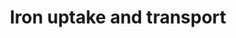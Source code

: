 ---
annotations:
- type: Pathway Ontology
  value: iron transport pathway
authors:
- ReactomeTeam
- Anwesha
- Mkutmon
- Egonw
description: The transport of iron between cells is mediated by transferrin. However,
  iron can also enter and leave cells not only by itself, but also in the form of
  heme and siderophores. When entering the cell via the main path (by transferrin
  endocytosis), its goal is not the (still elusive) chelated iron pool in the cytosol
  nor the lysosomes but the mitochondria, where heme is synthesized and iron-sulfur
  clusters are assembled (Kurz et al,2008, Hower et al 2009, Richardson et al 2010).  View
  original pathway at [http://www.reactome.org/PathwayBrowser/#DIAGRAM=917937 Reactome].
last-edited: 2021-01-25
organisms:
- Homo sapiens
redirect_from:
- /index.php/Pathway:WP2670
- /instance/WP2670
schema-jsonld:
- '@context': https://schema.org/
  '@id': https://wikipathways.github.io/pathways/WP2670.html
  '@type': Dataset
  creator:
    '@type': Organization
    name: WikiPathways
  description: The transport of iron between cells is mediated by transferrin. However,
    iron can also enter and leave cells not only by itself, but also in the form of
    heme and siderophores. When entering the cell via the main path (by transferrin
    endocytosis), its goal is not the (still elusive) chelated iron pool in the cytosol
    nor the lysosomes but the mitochondria, where heme is synthesized and iron-sulfur
    clusters are assembled (Kurz et al,2008, Hower et al 2009, Richardson et al 2010).  View
    original pathway at [http://www.reactome.org/PathwayBrowser/#DIAGRAM=917937 Reactome].
  keywords:
  - 'Fe3+ '
  - 'ATP6V0C '
  - 'UBC(457-532) '
  - 'TCIRG1 '
  - HMOX1 dimer, HMOX2
  - 'apoTF '
  - Fe3+
  - ADP
  - 'UBC(1-76) '
  - 'UBC(609-684) '
  - TFRC dimer
  - 'UBA52(1-76) '
  - 'ATP6V0E1 '
  - ATP6AP1
  - SKP1:CUL1:FBXL5
  - SLC22A17
  - 'UBC(77-152) '
  - FBXL5
  - CUL1
  - 'ATP6V1A '
  - 'ATP6V0D1 '
  - 'UBC(229-304) '
  - ACO1, IREB2:TFRC,
  - V-ATPase
  - MCOLN1
  - 'CAND1 '
  - 'CUL1 '
  - LCN2:2,5DHBA:Fe3+
  - 'HC-ABCG2 '
  - 'STEAP3 '
  - Fe2+
  - 'HFE '
  - 'ATP6V0A1 '
  - The functional molecule forms a roughly spherical shell with a diameter of 12
    nm and contains a central cavity into which the insoluble mineral iron core is
    deposited. Iron metabolism provides a useful example of gene expression translational
    control. Increased iron levels stimulate the synthesis of the iron-binding protein,
    ferritin, without any corresponding increase in the amount of ferritin mRNA. The
    5'-UTR of both ferritin heavy chain mRNA and light chain mRNA contain a single
    iron-response element (IRE), a specific cis-acting regulatory sequence which forms
    a hairpin structure.
  - 'ACO1 '
  - 'ATP6V1G2 '
  - SLC46A1
  - FeHM, heme
  - CO
  - 'ATP6V0B '
  - ABCG2 tetramer
  - O2
  - STEAP3-like proteins
  - '2.5DHBA '
  - SKP1
  - SLC40A1:CP:6Cu2+
  - 'ATP6V1G3 '
  - CIT
  - 'FTL '
  - TFR2
  - 'SKP1 '
  - apoTF:TFRC dimer
  - FLVCR1-1
  - HFE:TFRC dimer
  - HFE
  - 'HMOX1 '
  - ACO1:4Fe-4S
  - 'TFRC(1-760) '
  - 'NEDD8 '
  - SLC22A17:LCN2:2,5DHBA
  - CANDI:CUL1
  - 'ATP6V1C1 '
  - H+
  - GLRX3
  - 'LCN2 '
  - 'ATP6V1F '
  - e-
  - IREB2
  - apoTF
  - TFR2 dimer:2xholoTF
  - FTH1 mRNAs
  - Ub
  - 'ATP6V0D2 '
  - 'FeHM '
  - CYBRD1:Heme
  - 'UBC(381-456) '
  - 'ALAD mRNA '
  - ISCIT
  - FTMT 24mer
  - SLC22A17:LCN2:2,5DHBA:Fe3+
  - NADP+
  - 'CP '
  - 4Fe-4S
  - 'TFRC mRNA '
  - V-ATPase:ATP6AP1
  - holoTF:TFRC dimer
  - 'STEAP2 '
  - Fe(3+)O(OH)
  - 'ATP6V0E2 '
  - 'HEPH '
  - 'ATP6V1B2 '
  - H2O
  - NEDD8
  - 'FBXL5 '
  - 'ATP6V1G1 '
  - 'UBB(77-152) '
  - SKP1:FBXL5:CUL1:NEDD8
  - 'UBC(153-228) '
  - 'ATP6AP1 '
  - 'FTH1 mRNA '
  - 'ATP6V1B1 '
  - ATP
  - 'Cu2+ '
  - 'UBB(153-228) '
  - LCN2:2,5DHBA
  - 'FTMT '
  - 'FTH1 '
  - ACO1, IREB2
  - 'ATP6V1E1 '
  - 'UBB(1-76) '
  - 'RPS27A(1-76) '
  - 'ATP6V1D '
  - ALAD, FTL, FTH1
  - TFRC, ALAD, FTL,
  - 'SLC40A1 '
  - 'ATP6V0A2 '
  - Ub-K-IREB2
  - SLC40A1:HEPH:6Cu2+
  - 'UBC(305-380) '
  - 'TFR2 '
  - BV
  - NADPH
  - 'UBC(533-608) '
  - '4Fe-4S '
  - 'heme '
  - Pi
  - 'ATP6V0A4 '
  - 'CYBRD1 '
  - 'ATP6V1E2 '
  - ACO1
  - 'ATP6V1H '
  - 'SLC22A17 '
  - CAND1
  - 'HMOX2 '
  - Ferritin Complex
  - 'ATP6V1C2 '
  - heme
  - mRNAs
  - holoTF
  - 'IREB2 '
  - 'FTL mRNA '
  - SLC11A2
  license: CC0
  name: Iron uptake and transport
seo: CreativeWork
title: Iron uptake and transport
wpid: WP2670
---